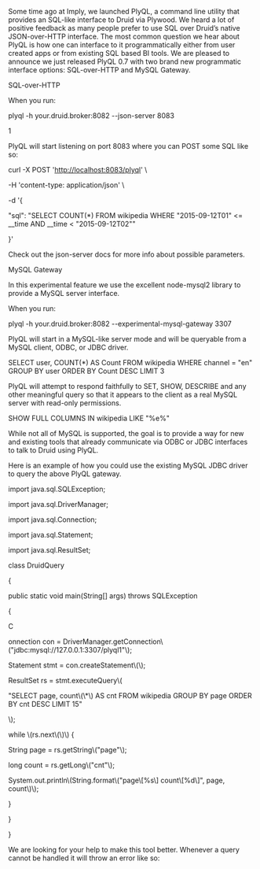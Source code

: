 Some time ago at Imply, we launched PlyQL, a command line utility that provides an SQL-like interface to Druid via Plywood. We heard a lot of positive feedback as many people prefer to use SQL over Druid’s native JSON-over-HTTP interface. The most common question we hear about PlyQL is how one can interface to it programmatically either from user created apps or from existing SQL based BI tools. We are pleased to announce we just released PlyQL 0.7 with two brand new programmatic interface options: SQL-over-HTTP and MySQL Gateway.

SQL-over-HTTP

When you run:

plyql -h your.druid.broker:8082 --json-server 8083

1

PlyQL will start listening on port 8083 where you can POST some SQL like so:

curl -X POST '[http://localhost:8083/plyql](http://localhost:8083/plyql)' \

-H 'content-type: application/json' \

-d '{

"sql": "SELECT COUNT\(\*\) FROM wikipedia WHERE \"2015-09-12T01\" &lt;= \_\_time AND \_\_time &lt; \"2015-09-12T02\""

}'

Check out the json-server docs for more info about possible parameters.

MySQL Gateway

In this experimental feature we use the excellent node-mysql2 library to provide a MySQL server interface.

When you run:

plyql -h your.druid.broker:8082 --experimental-mysql-gateway 3307

PlyQL will start in a MySQL-like server mode and will be queryable from a MySQL client, ODBC, or JDBC driver.

SELECT user, COUNT\(\*\) AS Count FROM wikipedia WHERE channel = "en" GROUP BY user ORDER BY Count DESC LIMIT 3

PlyQL will attempt to respond faithfully to SET, SHOW, DESCRIBE and any other meaningful query so that it appears to the client as a real MySQL server with read-only permissions.

SHOW FULL COLUMNS IN wikipedia LIKE "%e%"

While not all of MySQL is supported, the goal is to provide a way for new and existing tools that already communicate via ODBC or JDBC interfaces to talk to Druid using PlyQL.

Here is an example of how you could use the existing MySQL JDBC driver to query the above PlyQL gateway.

import java.sql.SQLException;

import java.sql.DriverManager;

import java.sql.Connection;

import java.sql.Statement;

import java.sql.ResultSet;

class DruidQuery

{

public static void main\(String\[\] args\) throws SQLException

{

C

onnection con = DriverManager.getConnection\\("jdbc:mysql://127.0.0.1:3307/plyql1"\\);



Statement stmt = con.createStatement\\(\\);



ResultSet rs = stmt.executeQuery\\(



"SELECT page, count\\(\\*\\) AS cnt FROM wikipedia GROUP BY page ORDER BY cnt DESC LIMIT 15"



\\);







while \\(rs.next\\(\\)\\) {



String page = rs.getString\\("page"\\);



long count = rs.getLong\\("cnt"\\);



System.out.println\\(String.format\\("page\\[%s\\] count\\[%d\\]", page, count\\)\\);



}

}

}

We are looking for your help to make this tool better. Whenever a query cannot be handled it will throw an error like so:

